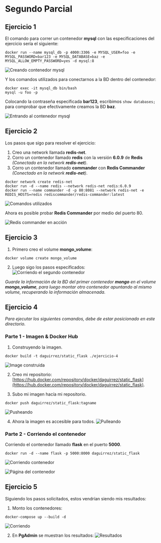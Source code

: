 # Segundo Parcial

## Ejercicio 1
El comando para correr un contenedor **mysql** con las específicaciones del ejercicio sería el siguiente:

```
docker run --name mysql_db -p 4000:3306 -e MYSQL_USER=foo -e MYSQL_PASSWORD=bar123 -e MYSQL_DATABASE=baz -e MYSQL_ALLOW_EMPTY_PASSWORD=yes -d mysql:8
```

![Creando contenedor **mysql**](./images/p1-init-mysql.png)

Y los comandos utilizados para conectarnos a la BD dentro del contenedor:

```
docker exec -it mysql_db bin/bash
mysql -u foo -p
```

Colocando la contraseña específicada **bar123**, escribimos `show databases;` para comprobar que efectivamente creamos la BD **baz**.

![Entrando al contenedor **mysql**](./images/p1-into-container.png)


## Ejercicio 2
Los pasos que sigo para resolver el ejercicio:

1. Creo una network llamada **redis-net**.
2. Corro un contenedor llamado **redis** con la versión **6.0.9** de **Redis** _(Conectado en la network **redis-net**)_.
3. Corro un contenedor llamado **commander** con **Redis Commander** _(Conectado en la network **redis-net**)_.

```
docker network create redis-net
docker run -d --name redis --network redis-net redis:6.0.9
docker run --name commander -d -p 80:8081 --network redis-net -e REDIS_HOSTS=redis rediscommander/redis-commander:latest
```

![Comandos utilizados](./images/p2-redis.png)

Ahora es posible probar **Redis Commander** por medio del puerto 80.

![Redis commander en acción](./images/p2-redis-commander.png)


## Ejercicio 3
1. Primero creo el volume **mongo_volume**:
```
docker volume create mongo_volume
```

2. Luego sigo los pasos específicados:
![Corriendo el segundo contenedor](./images/p3-volumes.png)

_Guarde la información de la BD del primer contenedor **mongo** en el volume **mongo_volume**, para luego montar otro contenedor apuntando al mismo volume, recuperando la información almacenada._


## Ejercicio 4
_Para ejecutar los siguientes comandos, debe de estar posicionado en este directorio._

### Parte 1 - Imagen & Docker Hub
1. Construyendo la imagen.
```
docker build -t daguirrez/static_flask ./ejercicio-4
```
![Image construida](./images/p4-built-image.png)

2. Creo mi repositorio: [https://hub.docker.com/repository/docker/daguirrez/static_flask](https://hub.docker.com/repository/docker/daguirrez/static_flask).

3. Subo mi imagen hacía mi repositorio.
```
docker push daguirrez/static_flask:tagname
```
![Pusheando](./images/p4-push.png)

4. Ahora la imagen es accesible para todos.
![Pulleando](./images/p4-pull.png)

### Parte 2 - Corriendo el contenedor
Corriendo el contenedor llamado **flask** en el puerto **5000**.

```
docker run -d --name flask -p 5000:8000 daguirrez/static_flask
```
![Corriendo contenedor](./images/p4-container.png)

![Página del contenedor](./images/p4-flask-page.png)


## Ejercicio 5
Siguiendo los pasos solicitados, estos vendrían siendo mis resultados:

1. Monto los contenedores:
```
docker-compose up --build -d
```
![Corriendo](./images/p5-build.png)

2. En **PgAdmin** se muestran los resultados:
![Resultados](./images/p5-pgadmin.png)
